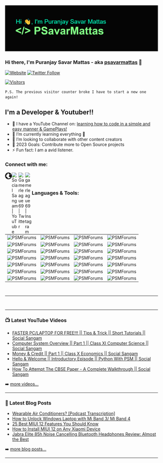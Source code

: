 ![Header](https://github.com/psavarmattas/psavarmattas/blob/master/header.png)

### Hi there, I'm Puranjay Savar Mattas - aka [psavarmattas][website] 👋

[![Website](https://img.shields.io/badge/Website-PSMForums-red?style=for-the-badge&logo=google)](https://psmforums.wordpress.com/)
[![Twitter Follow](https://img.shields.io/badge/Twitter-gamerleague69-blue?style=for-the-badge&logo=twitter)](https://twitter.com/gamerleague69)

[![Visitors](https://api.visitorbadge.io/api/visitors?path=psavarmattas&label=VISITORS&labelColor=%2337d67a&countColor=%23555555&labelStyle=upper)](https://visitorbadge.io/status?path=psavarmattas)

`P.S. The previous visitor counter broke I have to start a new one again!`

## I'm a Developer & Youtuber!!

- 🔭 I have a YouTube Channel on: [learning how to code in a simple and easy manner & GamePlays!][youtube]
- 🌱 I’m currently learning everything 🤣
- 👯 I’m looking to collaborate with other content creators
- 🥅 2023 Goals: Contribute more to Open Source projects
- ⚡ Fun fact: I am a avid listener. 


### Connect with me:

[<img align="left" alt="PSMForums" width="22px" src="https://raw.githubusercontent.com/iconic/open-iconic/master/svg/globe.svg" />][website]
[<img align="left" alt="Social Sangam | YouTube" width="22px" src="https://cdn.jsdelivr.net/npm/simple-icons@v3/icons/youtube.svg" />][youtube]
[<img align="left" alt="Gamerleague69 | Twitter" width="22px" src="https://cdn.jsdelivr.net/npm/simple-icons@v3/icons/twitter.svg" />][twitter]
[<img align="left" alt="gamerleague69 | Instagram" width="22px" src="https://cdn.jsdelivr.net/npm/simple-icons@v3/icons/instagram.svg" />][instagram]

<br />
<br />

### Languages & Tools:

| |  |  |  |
|    :----:   |    :----:   |    :----:   |    :----:   |
| <img align="left" alt="PSMForums" src="https://img.shields.io/badge/python%20-%2314354C.svg?&style=for-the-badge&logo=python&logoColor=white"/> | <img align="left" alt="PSMForums" src="https://img.shields.io/badge/c%20-%2300599C.svg?&style=for-the-badge&logo=c&logoColor=white"/> | <img align="left" alt="PSMForums" src="https://img.shields.io/badge/c++%20-%2300599C.svg?&style=for-the-badge&logo=c%2B%2B&ogoColor=white"/> | <img align="left" alt="PSMForums" src="https://img.shields.io/badge/kotlin-%230095D5.svg?&style=for-the-badge&logo=kotlin&logoColor=white"/> |
| <img align="left" alt="PSMForums" src="https://img.shields.io/badge/html5%20-%23E34F26.svg?&style=for-the-badge&logo=html5&logoColor=white"/> | <img align="left" alt="PSMForums" src="https://img.shields.io/badge/markdown-%23000000.svg?&style=for-the-badge&logo=markdown&logoColor=white"/> | <img align="left" alt="PSMForums" src="https://img.shields.io/badge/material%20ui%20-%230081CB.svg?&style=for-the-badge&logo=material-ui&logoColor=white"/> | <img align="left" alt="PSMForums" src="https://img.shields.io/badge/adobe%20photoshop%20-%2331A8FF.svg?&style=for-the-badge&logo=adobe%20photoshop&logoColor=white"/> |
| <img align="left" alt="PSMForums" src="https://img.shields.io/badge/adobe%20illustrator%20-%23FF9A00.svg?&style=for-the-badge&logo=adobe%20illustrator&logoColor=white"/> | <img align="left" alt="PSMForums" src="https://img.shields.io/badge/git%20-%23F05033.svg?&style=for-the-badge&logo=git&logoColor=white"/> | <img align="left" alt="PSMForums" src="https://img.shields.io/badge/github%20-%23121011.svg?&style=for-the-badge&logo=github&logoColor=white"/> | <img align="left" alt="PSMForums" src="https://img.shields.io/badge/AWS%20-%23FF9900.svg?&style=for-the-badge&logo=amazon-aws&logoColor=white"/> |
| <img align="left" alt="PSMForums" src="https://img.shields.io/badge/Google%20Cloud%20-%234285F4.svg?&style=for-the-badge&logo=google-cloud&logoColor=white"/> | <img align="left" alt="PSMForums" src="https://img.shields.io/badge/azure%20-%230072C6.svg?&style=for-the-badge&logo=azure-devops&logoColor=white"/> | <img align="left" alt="PSMForums" src="https://img.shields.io/badge/mysql-%2300f.svg?&style=for-the-badge&logo=mysql&logoColor=white"/> | <img align="left" alt="PSMForums" src="https://img.shields.io/badge/Jupyter%20-%23F37626.svg?&style=for-the-badge&logo=Jupyter&logoColor=white" /> |
| <img align="left" alt="PSMForums" src="https://img.shields.io/badge/Windows-0078D6?style=for-the-badge&logo=windows&logoColor=white"> | <img align="left" alt="PSMForums" src="https://img.shields.io/badge/Android-3DDC84?style=for-the-badge&logo=android&logoColor=white"> | <img align="left" alt="PSMForums" src="https://img.shields.io/badge/Ubuntu-E95420?style=for-the-badge&logo=ubuntu&logoColor=white"> | <img align="left" alt="PSMForums" src="https://img.shields.io/badge/Arch_Linux-1793D1?style=for-the-badge&logo=arch-linux&logoColor=white"> | 
| <img align="left" alt="PSMForums" src="https://img.shields.io/badge/YouTube-FF0000?style=for-the-badge&logo=youtube&logoColor=white"> | <img align="left" alt="PSMForums" src="https://img.shields.io/badge/YouTube_Gaming-FF0000?style=for-the-badge&logo=youtube-gaming&logoColor=white"> | <img align="left" alt="PSMForums" src="https://img.shields.io/badge/JavaScript-323330?style=for-the-badge&logo=javascript&logoColor=F7DF1E"> | <img align="left" alt="PSMForums" src="https://img.shields.io/badge/Java-ED8B00?style=for-the-badge&logo=java&logoColor=white"> | 
| <img align="left" alt="PSMForums" src="https://img.shields.io/badge/PHP-777BB4?style=for-the-badge&logo=php&logoColor=white"> | <img align="left" alt="PSMForums" src="https://img.shields.io/badge/Flutter-02569B?style=for-the-badge&logo=flutter&logoColor=white"> | <img align="left" alt="PSMForums" src="https://img.shields.io/badge/HTML-239120?style=for-the-badge&logo=html5&logoColor=white"> | <img align="left" alt="PSMForums" src="https://img.shields.io/badge/iOS-000000?style=for-the-badge&logo=ios&logoColor=white"> |

<br />

---

<br />


---

### 📺 Latest YouTube Videos

<!-- YOUTUBE:START -->
- [FASTER PC/LAPTOP FOR FREE!!! || Tips &amp; Trick || Short Tutorials || Social Sangam](https://www.youtube.com/watch?v=7a7X4fXjs_E)
- [Computer System Overview || Part 1 || Class XI Computer Science || Social Sangam](https://www.youtube.com/watch?v=fFAS2mT82zk)
- [Money &amp; Credit || Part 1 ||  Class X Economics || Social Sangam](https://www.youtube.com/watch?v=1ITCOIcOF8E)
- [Hello &amp; Welcome || Introductory Episode || Python With PSM || Social Sangam](https://www.youtube.com/watch?v=DX_fDaNVOx8)
- [How To Attempt The CBSE Paper - A Complete Walkthrough || Social Sangam](https://www.youtube.com/watch?v=z04DmNUfJLE)
<!-- YOUTUBE:END -->

➡️ [more videos...](https://www.youtube.com/@socialsangam)

---

### 📕 Latest Blog Posts

<!-- BLOG-POST-LIST:START -->
- [Wearable Air Conditioners? [Podcast Transcription]](https://psmforums.wordpress.com/2020/07/27/wearable-air-conditioners-podcast-transcription/)
- [How to Unlock Windows Laptop with Mi Band 3/ Mi Band 4](https://psmforums.wordpress.com/2020/06/21/how-to-unlock-windows-laptop-with-mi-band-3-mi-band-4/)
- [25 Best MIUI 12 Features You Should Know](https://psmforums.wordpress.com/2020/06/21/25-best-miui-12-features-you-should-know/)
- [How to Install MIUI 12 on Any Xiaomi Device](https://psmforums.wordpress.com/2020/06/21/how-to-install-miui-12-on-any-xiaomi-device/)
- [Jabra Elite 85h Noise Cancelling Bluetooth Headphones Review: Almost the Best](https://psmforums.wordpress.com/2020/06/20/jabra-elite-85h-noise-cancelling-bluetooth-headphones-review-almost-the-best/)
<!-- BLOG-POST-LIST:END -->

➡️ [more blog posts...](https://psmforums.wordpress.com/)

---

[website]: https://psmforums.wordpress.com/
[twitter]: https://twitter.com/gamerleague69
[youtube]: https://www.youtube.com/@socialsangam
[instagram]: https://instagram.com/gamerleague69